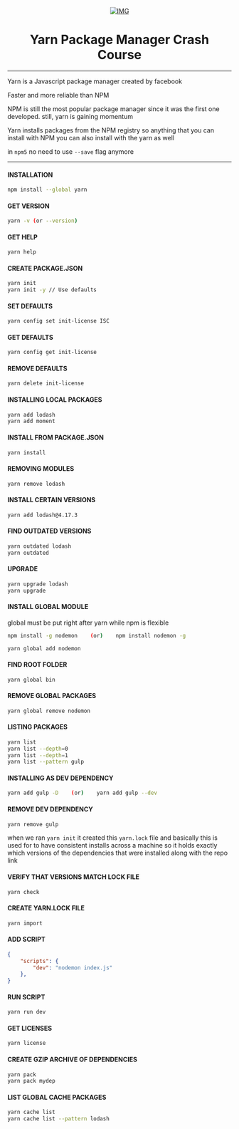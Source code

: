 <div align="center">

[![ IMG ](https://img.youtube.com/vi/g9_6KmiBISk/0.jpg)](https://www.youtube.com/watch?v=g9_6KmiBISk)

# Yarn Package Manager Crash Course

</div>

---

Yarn is a Javascript package manager created by facebook

Faster and more reliable than NPM

NPM is still the most popular package manager since it was the first one developed. still, yarn is gaining momentum

Yarn installs packages from the NPM registry so anything that you can install with NPM you can also install with the yarn as well

in `npm5` no need to use `--save` flag anymore

---

#### INSTALLATION

```sh
npm install --global yarn
```

#### GET VERSION

```sh
yarn -v (or --version)
```

#### GET HELP

```sh
yarn help
```

#### CREATE PACKAGE.JSON

```sh
yarn init
yarn init -y // Use defaults
```

#### SET DEFAULTS

```sh
yarn config set init-license ISC
```

#### GET DEFAULTS

```sh
yarn config get init-license
```

#### REMOVE DEFAULTS

```sh
yarn delete init-license
```

#### INSTALLING LOCAL PACKAGES

```sh
yarn add lodash
yarn add moment
```

#### INSTALL FROM PACKAGE.JSON

```sh
yarn install
```

#### REMOVING MODULES

```sh
yarn remove lodash
```

#### INSTALL CERTAIN VERSIONS

```sh
yarn add lodash@4.17.3
```

#### FIND OUTDATED VERSIONS

```sh
yarn outdated lodash
yarn outdated
```

#### UPGRADE

```sh
yarn upgrade lodash
yarn upgrade
```

#### INSTALL GLOBAL MODULE 

global must be put right after yarn while npm is flexible

```sh
npm install -g nodemon    (or)    npm install nodemon -g
``` 
```sh
yarn global add nodemon
```

#### FIND ROOT FOLDER

```sh
yarn global bin
```

#### REMOVE GLOBAL PACKAGES

```sh
yarn global remove nodemon
```

#### LISTING PACKAGES

```sh
yarn list
yarn list --depth=0
yarn list --depth=1
yarn list --pattern gulp
```

#### INSTALLING AS DEV DEPENDENCY

```sh
yarn add gulp -D    (or)    yarn add gulp --dev
```

#### REMOVE DEV DEPENDENCY

```sh
yarn remove gulp
```
when we ran `yarn init` it created this `yarn.lock` file and basically this is used for to have consistent installs across a machine so it holds exactly which versions of the dependencies that were installed along with the repo link

#### VERIFY THAT VERSIONS MATCH LOCK FILE

```sh
yarn check
```

#### CREATE YARN.LOCK FILE

```sh
yarn import
```

#### ADD SCRIPT

```json
{
    "scripts": {
        "dev": "nodemon index.js"
    },
}
```

#### RUN SCRIPT

```sh
yarn run dev
````

#### GET LICENSES

```sh
yarn license
```

#### CREATE GZIP ARCHIVE OF DEPENDENCIES

```sh
yarn pack
yarn pack mydep
```

#### LIST GLOBAL CACHE PACKAGES

```sh
yarn cache list
yarn cache list --pattern lodash
```
